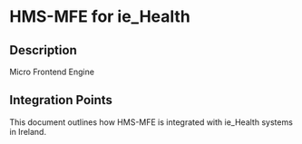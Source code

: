 # HMS-MFE for ie_Health

## Description

Micro Frontend Engine

## Integration Points

This document outlines how HMS-MFE is integrated with ie_Health systems in Ireland.

